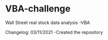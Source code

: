 # VBA-challenge
Wall Street real stock data analysis -VBA

Changelog:
03/11/2021 
  -Created the repository
  

